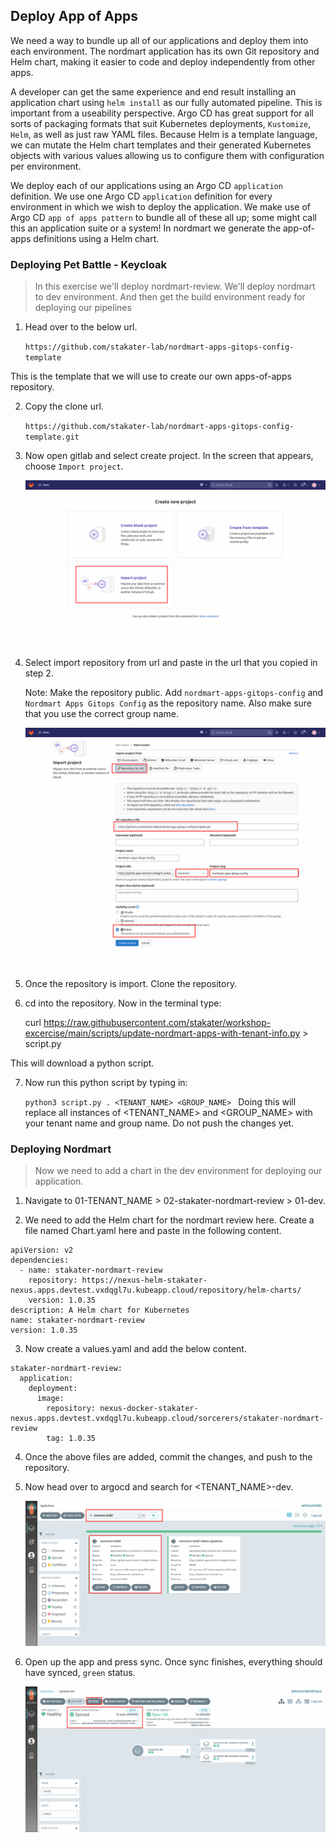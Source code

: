 ## Deploy App of Apps

We need a way to bundle up all of our applications and deploy them into each environment. The nordmart application has its own Git repository and Helm chart, making it easier to code and deploy independently from other apps.

A developer can get the same experience and end result installing an application chart using `helm install` as our fully automated pipeline. This is important from a useability perspective. Argo CD has great support for all sorts of packaging formats that suit Kubernetes deployments, `Kustomize`, `Helm`, as well as just raw YAML files. Because Helm is a template language, we can mutate the Helm chart templates and their generated Kubernetes objects with various values allowing us to configure them with configuration per environment.

We deploy each of our applications using an Argo CD `application` definition. We use one Argo CD `application` definition for every environment in which we wish to deploy the application. We make use of Argo CD `app of apps pattern` to bundle all of these all up; some might call this an application suite or a system! In nordmart we generate the app-of-apps definitions using a Helm chart.

### Deploying Pet Battle - Keycloak

> In this exercise we'll deploy nordmart-review. We'll deploy nordmart to dev environment. And then get the build environment ready for deploying our pipelines

1. Head over to the below url.

   `https://github.com/stakater-lab/nordmart-apps-gitops-config-template`
    
This is the template that we will use to create our own apps-of-apps repository.
 

2. Copy the clone url.

   `https://github.com/stakater-lab/nordmart-apps-gitops-config-template.git`
 

3. Now open gitlab and select create project. In the screen that appears, choose `Import project`.

   ![clone-apps-config](images/clone-apps-config.png)


4. Select import repository from url and paste in the url that you copied in step 2. 

   Note: Make the repository public. Add `nordmart-apps-gitops-config` and `Nordmart Apps Gitops Config` as the repository name. Also make sure that you use the correct group name.

   ![import-gitops-apps](images/import-gitops-apps.png)

5. Once the repository is import. Clone the repository. 

6. cd into the repository. Now in the terminal type:

   curl https://raw.githubusercontent.com/stakater/workshop-excercise/main/scripts/update-nordmart-apps-with-tenant-info.py > script.py

This will download a python script.

7. Now run this python script by typing in:

   `python3 script.py . <TENANT_NAME> <GROUP_NAME>
   `
Doing this will replace all instances of <TENANT_NAME> and <GROUP_NAME> with your tenant name and group name. Do not push the changes yet.

### Deploying Nordmart

> Now we need to add a chart in the dev environment for deploying our application.

1. Navigate to 01-TENANT_NAME > 02-stakater-nordmart-review > 01-dev.

2. We need to add the Helm chart for the nordmart review here. Create a file named Chart.yaml here and paste in the following content.

```
apiVersion: v2
dependencies:
  - name: stakater-nordmart-review
    repository: https://nexus-helm-stakater-nexus.apps.devtest.vxdqgl7u.kubeapp.cloud/repository/helm-charts/
    version: 1.0.35
description: A Helm chart for Kubernetes
name: stakater-nordmart-review
version: 1.0.35

```

3. Now create a values.yaml and add the below content. 

```
stakater-nordmart-review:
  application:
    deployment:
      image:
        repository: nexus-docker-stakater-nexus.apps.devtest.vxdqgl7u.kubeapp.cloud/sorcerers/stakater-nordmart-review
        tag: 1.0.35

```
4. Once the above files are added, commit the changes, and push to the repository.

5. Now head over to argocd and search for <TENANT_NAME>-dev.

   ![search-argocd](images/search-argocd.png)

6. Open up the app and press sync. Once sync finishes, everything should have synced, `green` status. 


   ![sorceres-build](images/sorcerers-build.png)
